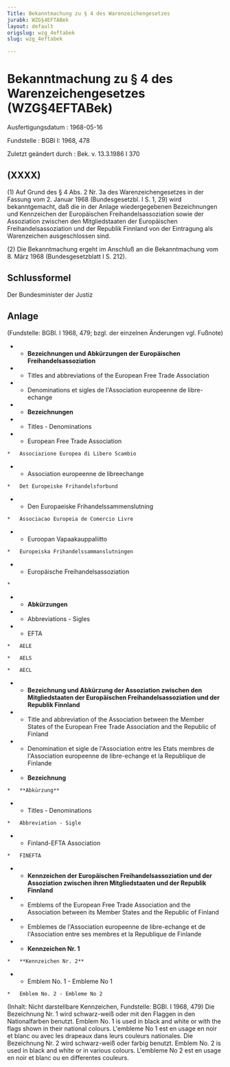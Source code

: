 ```yaml
---
Title: Bekanntmachung zu § 4 des Warenzeichengesetzes
jurabk: WZG§4EFTABek
layout: default
origslug: wzg_4eftabek
slug: wzg_4eftabek

---
```


# Bekanntmachung zu § 4 des Warenzeichengesetzes (WZG§4EFTABek)

Ausfertigungsdatum
:   1968-05-16

Fundstelle
:   BGBl I: 1968, 478

Zuletzt geändert durch
:   Bek. v. 13.3.1986 I 370

## (XXXX)

(1) Auf Grund des § 4 Abs. 2 Nr. 3a des Warenzeichengesetzes in der
Fassung vom 2. Januar 1968 (Bundesgesetzbl. I S. 1, 29) wird
bekanntgemacht, daß die in der Anlage wiedergegebenen Bezeichnungen
und Kennzeichen der Europäischen Freihandelsassoziation sowie der
Assoziation zwischen den Mitgliedstaaten der Europäischen
Freihandelsassoziation und der Republik Finnland von der Eintragung
als Warenzeichen ausgeschlossen sind.

(2) Die Bekanntmachung ergeht im Anschluß an die Bekanntmachung vom 8.
März 1968 (Bundesgesetzblatt I S. 212).

## Schlussformel

Der Bundesminister der Justiz

## Anlage

(Fundstelle: BGBl. I 1968, 479;
bzgl. der einzelnen Änderungen vgl. Fußnote)

*    *   **Bezeichnungen und Abkürzungen der Europäischen
        Freihandelsassoziation**


*    *   Titles and abbreviations of the European Free Trade Association


*    *   Denominations et sigles de l'Association europeenne de libre-echange


*    *   **Bezeichnungen**


*    *   Titles - Denominations


*    *   European Free Trade Association

    *   Associazione Europea di Libero Scambio


*    *   Association europeenne de libreechange

    *   Det Europeiske Frihandelsforbund


*    *   Den Europaeiske Frihandelssammenslutning

    *   Associacao Europeia de Comercio Livre


*    *   Euroopan Vapaakauppaliitto

    *   Europeiska Frihandelssammanslutningen


*    *   Europäische Freihandelsassoziation

    *

*    *   **Abkürzungen**


*    *   Abbreviations - Sigles


*    *   EFTA

    *   AELE

    *   AELS

    *   AECL


*    *   **Bezeichnung und Abkürzung der Assoziation zwischen den
        Mitgliedstaaten der Europäischen Freihandelsassoziation und der
        Republik Finnland**


*    *   Title and abbreviation of the Association between the Member States of
        the European Free Trade Association and the Republic of Finland


*    *   Denomination et sigle de l'Association entre les Etats membres de
        l'Association europeenne de libre-echange et la Republique de Finlande


*    *   **Bezeichnung**

    *   **Abkürzung**


*    *   Titles - Denominations

    *   Abbreviation - Sigle


*    *   Finland-EFTA Association

    *   FINEFTA


*    *   **Kennzeichen der Europäischen Freihandelsassoziation und der
        Assoziation zwischen ihren Mitgliedstaaten und der Republik Finnland**


*    *   Emblems of the European Free Trade Association and the Association
        between its Member States and the Republic of Finland


*    *   Emblemes de l'Association europeenne de libre-echange et de
        l'Association entre ses membres et la Republique de Finlande


*    *   **Kennzeichen Nr. 1**

    *   **Kennzeichen Nr. 2**


*    *   Emblem No. 1 - Embleme No 1

    *   Emblem No. 2 - Embleme No 2



(Inhalt: Nicht darstellbare Kennzeichen,
Fundstelle: BGBl. I 1968, 479)
Die Bezeichnung Nr. 1 wird schwarz-weiß oder mit den Flaggen in den
Nationalfarben benutzt.
Emblem No. 1 is used in black and white or with the flags shown in
their national colours.
L'embleme No 1 est en usage en noir et blanc ou avec les drapeaux dans
leurs couleurs nationales.
Die Bezeichnung Nr. 2 wird schwarz-weiß oder farbig benutzt.
Emblem No. 2 is used in black and white or in various colours.
L'embleme No 2 est en usage en noir et blanc ou en differentes
couleurs.


